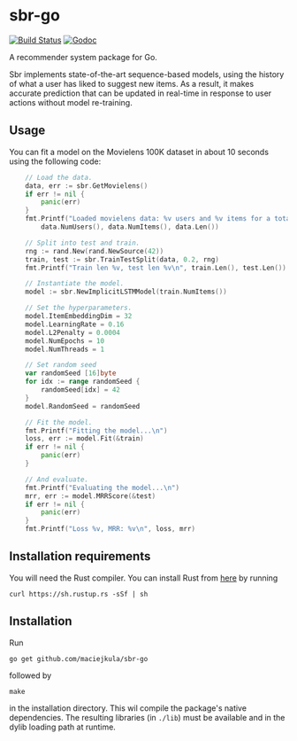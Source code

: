 # sbr-go
[![Build Status](https://travis-ci.org/maciejkula/sbr-go.svg?branch=master)](https://travis-ci.org/maciejkula/sbr-go)
[![Godoc](https://img.shields.io/badge/godoc-reference-5272B4.svg?style=flat-square)](https://godoc.org/github.com/maciejkula/sbr-go)

A recommender system package for Go.

Sbr implements state-of-the-art sequence-based models, using the history of what a user has liked to suggest new items. As a result, it makes accurate prediction that can be updated in real-time in response to user actions without model re-training.

## Usage
You can fit a model on the Movielens 100K dataset in about 10 seconds using the following code:
```go
	// Load the data.
	data, err := sbr.GetMovielens()
	if err != nil {
		panic(err)
	}
	fmt.Printf("Loaded movielens data: %v users and %v items for a total of %v interactions\n",
		data.NumUsers(), data.NumItems(), data.Len())

	// Split into test and train.
	rng := rand.New(rand.NewSource(42))
	train, test := sbr.TrainTestSplit(data, 0.2, rng)
	fmt.Printf("Train len %v, test len %v\n", train.Len(), test.Len())

	// Instantiate the model.
	model := sbr.NewImplicitLSTMModel(train.NumItems())

	// Set the hyperparameters.
	model.ItemEmbeddingDim = 32
	model.LearningRate = 0.16
	model.L2Penalty = 0.0004
	model.NumEpochs = 10
	model.NumThreads = 1

	// Set random seed
	var randomSeed [16]byte
	for idx := range randomSeed {
		randomSeed[idx] = 42
	}
	model.RandomSeed = randomSeed

	// Fit the model.
	fmt.Printf("Fitting the model...\n")
	loss, err := model.Fit(&train)
	if err != nil {
		panic(err)
	}

	// And evaluate.
	fmt.Printf("Evaluating the model...\n")
	mrr, err := model.MRRScore(&test)
	if err != nil {
		panic(err)
	}
	fmt.Printf("Loss %v, MRR: %v\n", loss, mrr)
```

## Installation requirements

You will need the Rust compiler. You can install Rust from [here](https://www.rust-lang.org/en-US/install.html) by running
```
curl https://sh.rustup.rs -sSf | sh
```

## Installation
Run
```
go get github.com/maciejkula/sbr-go
```
followed by
```
make
```
in the installation directory. This wil compile the package's native dependencies.
The resulting libraries (in `./lib`) must be available and in the dylib loading
path at runtime.
